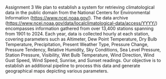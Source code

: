 Assignment 3 We plan to establish a system for retrieving climatological data in the public domain from the National Centers for Environmental Information (https://www.ncei.noaa.gov/). The data archive (https://www.ncei.noaa.gov/data/localclimatological-data/access/YYYY/) encompasses information gathered from over 13,400 stations spanning from 1901 to 2024. Each year, data is collected hourly at each station, covering parameters such as Altimeter, Dew Point Temperature, Dry Bulb Temperature, Precipitation, Present Weather Type, Pressure Change, Pressure Tendency, Relative Humidity, Sky Conditions, Sea Level Pressure, Station Pressure, Visibility, Wet Bulb Temperature, Wind Direction, Wind Gust Speed, Wind Speed, Sunrise, and Sunset readings. Our objective is to establish an additional pipeline to process this data and generate geographical maps depicting various parameters.
